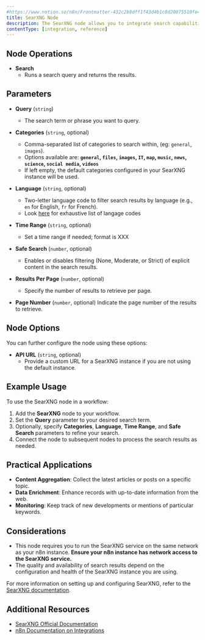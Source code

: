 ```yaml
---
#https://www.notion.so/n8n/Frontmatter-432c2b8dff1f43d4b1c8d20075510fe4
title: SearXNG Node
description: The SearXNG node allows you to integrate search capabilities into your workflows using SearXNG. SearXNG aggregates results from multiple search engines without tracking you.
contentType: [integration, reference]
---
```


## Node Operations

- **Search**
  - Runs a search query and returns the results.

## Parameters

- **Query** (`string`)
  - The search term or phrase you want to query.

- **Categories** (`string`, optional)
  - Comma-separated list of categories to search within, (eg: `general`, `images`).
  - Options available are: **`general`, `files`, `images`, `IT`, `map`, `music`, `news`, `science`, `social media`, `videos`**
  - If left empty, the default categories configured in your SearXNG instance will be used.

- **Language** (`string`, optional)
  - Two-letter language code to filter search results by language (e.g., `en` for English, `fr` for French).
  - Look [here](https://docs.searxng.org/user/search-syntax.html#select-language) for exhaustive list of langage codes

- **Time Range** (`string`, optional)
  - Set a time range if needed; format is XXX

- **Safe Search** (`number`, optional)
  - Enables or disables filtering (None, Moderate, or Strict) of explicit content in the search results.

- **Results Per Page** (`number`, optional)
  - Specify the number of results to retrieve per page.​

- **Page Number** (`number`, optional) Indicate the page number of the results to retrieve.

## Node Options
You can further configure the node using these options:
- **API URL** (`string`, optional)
  - Provide a custom URL for a SearXNG instance if you are not using the default instance.​

## Example Usage

To use the SearXNG node in a workflow:

1. Add the **SearXNG** node to your workflow.
2. Set the **Query** parameter to your desired search term.
3. Optionally, specify **Categories**, **Language**, **Time Range**, and **Safe Search** parameters to refine your search.
4. Connect the node to subsequent nodes to process the search results as needed.

## Practical Applications

- **Content Aggregation**: Collect the latest articles or posts on a specific topic.
- **Data Enrichment**: Enhance records with up-to-date information from the web.
- **Monitoring**: Keep track of new developments or mentions of particular keywords.

## Considerations
- This node requires you to run the SearXNG service on the same network as your n8n instance. **Ensure your n8n instance has network access to the SearXNG service.**
- The quality and availability of search results depend on the configuration and health of the SearXNG instance you are using.

For more information on setting up and configuring SearXNG, refer to the [SearXNG documentation](https://docs.searxng.org/).

## Additional Resources

- [SearXNG Official Documentation](https://docs.searxng.org/)
- [n8n Documentation on Integrations](https://docs.n8n.io/integrations/)
